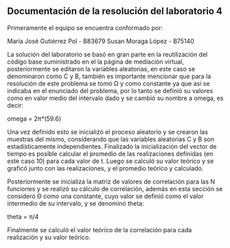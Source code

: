 ## Documentación de la resolución del laboratorio 4

Primeramente el equipo se encuentra conformado por:

María José Gutiérrez Pol - B83679
Susan Moraga López - B75140

La solución del laboratorio se basó en gran parte en la reutilización del código base suministrado en el la página de mediación virtual, posteriormente se editaron la variables aleatorias, en este caso se denominaron como C y B, también es importante mencionar que para la resolución de este problema se tomó Ω y como constante ya que así se indicaba en el enunciado del problema, por lo tanto se definió su valores como en valor medio del intervalo dado y se cambió su nombre a omega, es decir:

  omega = 2π*(59.6)
  
Una vez definido esto se inicializó el proceso aleatorio y se crearon las muestras del mismo, considerando que las  variables aleatorias C y B son estadísticamente independientes. Finalizado la inicialización del vector de tiempo es posible calcular el promedio de las realizaciones definidas (en este caso 10) para cada valor de t. Luego se calculó su valor teórico y se graficó junto con las realizaciones, y el promedio teórico y calculado.

Posteriormente se inicializa la matriz de valores de correlación para las N funciones y se realizó su cálculo de correlación, además en esta sección se consideró Θ como una constante, cuyo valor se definió como el valor intermedio de su intervalo, y se denominó theta:

theta = π/4

Finalmente se calculó el valor teórico de la correlación para cada realización y su valor teórico. 
